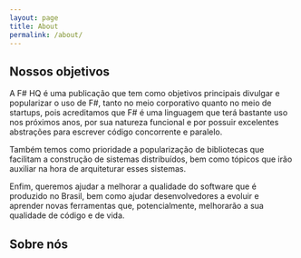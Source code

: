 ```yaml
---
layout: page
title: About
permalink: /about/
---
```


## Nossos objetivos

A F# HQ é uma publicação que tem como objetivos principais
divulgar e popularizar o uso de F#, tanto no meio corporativo
quanto no meio de startups, pois acreditamos que F# é uma
linguagem que terá bastante uso nos próximos anos, por sua
natureza funcional e por possuir excelentes abstrações para
escrever código concorrente e paralelo.

Também temos como prioridade a popularização de bibliotecas que
facilitam a construção de sistemas distribuídos, bem como tópicos
que irão auxiliar na hora de arquiteturar esses sistemas.

Enfim, queremos ajudar a melhorar a qualidade do software que é
produzido no Brasil, bem como ajudar desenvolvedores a evoluir e
aprender novas ferramentas que, potencialmente, melhorarão a sua
qualidade de código e de vida.

## Sobre nós
